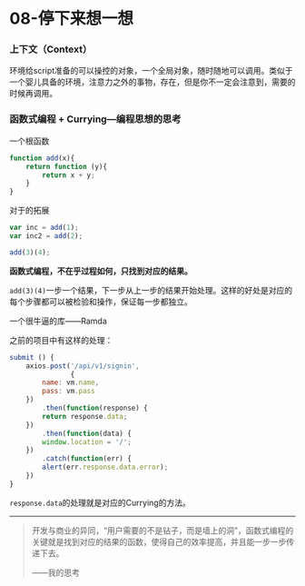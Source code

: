 # 08-停下来想一想

### 上下文（Context）

环境给script准备的可以操控的对象，一个全局对象，随时随地可以调用。类似于一个婴儿具备的环境，注意力之外的事物，存在，但是你不一定会注意到，需要的时候再调用。

### 函数式编程 + Currying—编程思想的思考

一个根函数

```js
function add(x){
    return function (y){
        return x + y;
    }
}
```

对于的拓展

```js
var inc = add(1);
var inc2 = add(2);

add(3)(4);
```

**函数式编程，不在乎过程如何，只找到对应的结果。**

`add(3)(4)`一步一个结果，下一步从上一步的结果开始处理。这样的好处是对应的每个步骤都可以被检验和操作，保证每一步都独立。

一个很牛逼的库——Ramda

之前的项目中有这样的处理：

```js
submit () {
	axios.post('/api/v1/signin',
               {
        name: vm.name,
        pass: vm.pass
    })
        .then(function(response) {
        return response.data;
    })
        .then(function(data) {
        window.location = '/';
    })
        .catch(function(err) {
        alert(err.response.data.error);
    })
}
```

`response.data`的处理就是对应的Currying的方法。

------

> 开发与商业的异同，“用户需要的不是钻子，而是墙上的洞”，函数式编程的关键就是找到对应的结果的函数，使得自己的效率提高，并且能一步一步传递下去。
>
> ——我的思考


